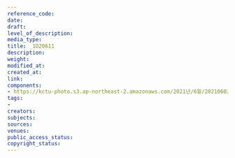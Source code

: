 ```yaml
---
reference_code: 
date: 
draft: 
level_of_description: 
media_type: 
title: _1D20611
description: 
weight: 
modified_at: 
created_at: 
link: 
components:
- https://kctu-photo.s3.ap-northeast-2.amazonaws.com/2021년/6월/20210602_산재처리+지연+근본+대책수립!+민주노총+결의대회/_1D20611.jpg
tags:
- 
creators: 
subjects: 
sources: 
venues: 
public_access_status: 
copyright_status: 
---
```

